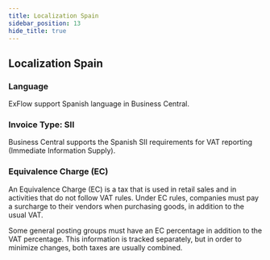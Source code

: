 ```yaml
---
title: Localization Spain
sidebar_position: 13
hide_title: true
---
```

## Localization Spain

### Language

ExFlow support Spanish language in Business Central.

### Invoice Type: SII

Business Central supports the Spanish SII requirements for VAT reporting
(Immediate Information Supply).

### Equivalence Charge (EC)

An Equivalence Charge (EC) is a tax that is used in retail sales and in
activities that do not follow VAT rules. Under EC rules, companies must
pay a surcharge to their vendors when purchasing goods, in addition to
the usual VAT.

Some general posting groups must have an EC percentage in addition to
the VAT percentage. This information is tracked separately, but in order
to minimize changes, both taxes are usually combined.
